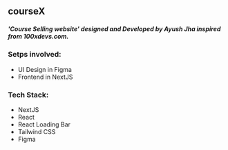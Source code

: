 ## courseX

##### 'Course Selling website' designed and Developed by Ayush Jha inspired from 100xdevs.com.

### Setps involved:
* UI Design in Figma
* Frontend in NextJS

### Tech Stack:
* NextJS
* React
* React Loading Bar
* Tailwind CSS
* Figma


